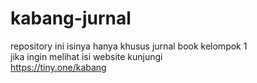 # kabang-jurnal
repository ini isinya hanya khusus jurnal book kelompok 1 <br>
jika ingin melihat isi website kunjungi <br>
https://tiny.one/kabang
